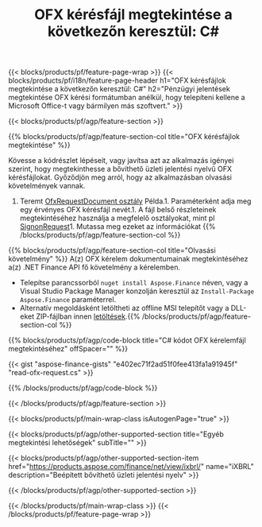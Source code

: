 ﻿---
title: "OFX kérésfájl megtekintése a következőn keresztül: C#"
description: Mintakód a(z) OFX fájlmegtekintési kérelemhez. Használja a API példakódot a kötegelt OFX kérelemfájlok megtekintéséhez a .NET alapú alkalmazásokban. 
url: /hu/net/view/ofx-request/
family: finance
platformtag: net
feature: view
informat: OFX request
outformat: 
otherformats: 
---
{{< blocks/products/pf/feature-page-wrap >}}
{{< blocks/products/pf/i18n/feature-page-header h1="OFX kérésfájlok megtekintése a következőn keresztül: C#" h2="Pénzügyi jelentések megtekintése OFX kérési formátumban anélkül, hogy telepíteni kellene a Microsoft Office-t vagy bármilyen más szoftvert." >}}

{{< blocks/products/pf/agp/feature-section >}}

{{% blocks/products/pf/agp/feature-section-col title="OFX kérésfájlok megtekintése" %}}

Kövesse a kódrészlet lépéseit, vagy javítsa azt az alkalmazás igényei szerint, hogy megtekinthesse a bővíthető üzleti jelentési nyelvű OFX kérésfájlokat. Győződjön meg arról, hogy az alkalmazásban olvasási követelmények vannak.

1. Teremt [OfxRequestDocument osztály](https://apireference.aspose.com/finance/net/aspose.finance.ofx/ofxrequestdocument) Példa.1. Paraméterként adja meg egy érvényes OFX kérésfájl nevét.1. A fájl belső részleteinek megtekintéséhez használja a megfelelő osztályokat, mint pl [SignonRequest](https://apireference.aspose.com/finance/net/aspose.finance.ofx.signon/signonrequest)1. Mutassa meg ezeket az információkat
{{% /blocks/products/pf/agp/feature-section-col %}}

{{% blocks/products/pf/agp/feature-section-col title="Olvasási követelmény" %}}
A(z) OFX kérelem dokumentumainak megtekintéséhez a(z) .NET Finance API fő követelmény a kérelemben. 
- Telepítse parancssorból ```nuget install Aspose.Finance``` néven, vagy a Visual Studio Package Manager konzolján keresztül az ```Install-Package Aspose.Finance``` paraméterrel.
- Alternatív megoldásként letöltheti az offline MSI telepítőt vagy a DLL-eket ZIP-fájlban innen [letöltések](https://downloads.aspose.com/finance/net).{{% /blocks/products/pf/agp/feature-section-col %}}

{{% blocks/products/pf/agp/code-block title="C# kódot OFX kérelemfájl megtekintéséhez" offSpacer="" %}}

{{< gist "aspose-finance-gists" "e402ec71f2ad51f0fee413fa1a91945f" "read-ofx-request.cs" >}}

{{% /blocks/products/pf/agp/code-block %}}

{{< /blocks/products/pf/agp/feature-section >}}

{{< blocks/products/pf/main-wrap-class isAutogenPage="true" >}}

{{< blocks/products/pf/agp/other-supported-section title="Egyéb megtekintési lehetőségek" subTitle="" >}}

{{< blocks/products/pf/agp/other-supported-section-item href="https://products.aspose.com/finance/net/view/ixbrl/" name="iXBRL" description="Beépített bővíthető üzleti jelentési nyelv" >}}

{{< /blocks/products/pf/agp/other-supported-section >}}

{{< /blocks/products/pf/main-wrap-class >}}
{{< /blocks/products/pf/feature-page-wrap >}}